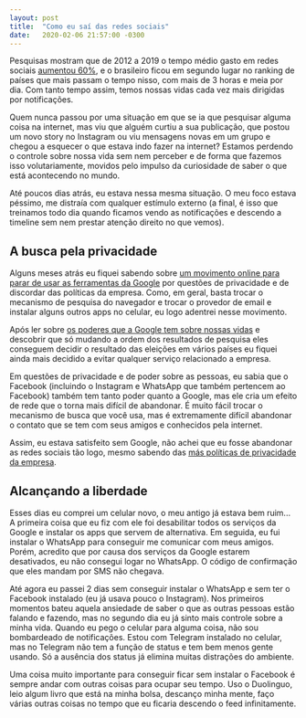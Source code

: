 ```yaml
---
layout: post
title:  "Como eu saí das redes sociais"
date:   2020-02-06 21:57:00 -0300
---
```


Pesquisas mostram que de 2012 a 2019 o tempo médio gasto em redes sociais [aumentou 60%](https://f5.folha.uol.com.br/nerdices/2019/09/brasil-e-2o-em-ranking-de-paises-que-passam-mais-tempo-em-redes-sociais.shtml), e o brasileiro ficou em segundo lugar no ranking de países que mais passam o tempo nisso, com mais de 3 horas e meia por dia. Com tanto tempo assim, temos nossas vidas cada vez mais dirigidas por notificações.

Quem nunca passou por uma situação em que se ia que pesquisar alguma coisa na internet, mas viu que alguém curtiu a sua publicação, que postou um novo story no Instagram ou viu mensagens novas em um grupo e chegou a esquecer o que estava indo fazer na internet? Estamos perdendo o controle sobre nossa vida sem nem perceber e de forma que fazemos isso volutariamente, movidos pelo impulso da curiosidade de saber o que está acontecendo no mundo.

Até poucos dias atrás, eu estava nessa mesma situação. O meu foco estava péssimo, me distraía com qualquer estímulo externo (a final, é isso que treinamos todo dia quando ficamos vendo as notificações e descendo a timeline sem nem prestar atenção direito no que vemos).

## A busca pela privacidade

Alguns meses atrás eu fiquei sabendo sobre [um movimento online para parar de usar as ferramentas da Google](https://www.reddit.com/r/degoogle/) por questões de privacidade e de discordar das políticas da empresa. Como, em geral, basta trocar o mecanismo de pesquisa do navegador e trocar o provedor de email e instalar alguns outros apps no celular, eu logo adentrei nesse movimento.

Após ler sobre [os poderes que a Google tem sobre nossas vidas](https://www.lewrockwell.com/2020/01/joseph-mercola/google-a-dictator-unlike-anything-the-world-has-ever-known/) e descobrir que só mudando a ordem dos resultados de pesquisa eles conseguem decidir o resultado das eleições em vários países eu fiquei ainda mais decidido a evitar qualquer serviço relacionado a empresa.

Em questões de privacidade e de poder sobre as pessoas, eu sabia que o Facebook (incluindo o Instagram e WhatsApp que também pertencem ao Facebook) também tem tanto poder quanto a Google, mas ele cria um efeito de rede que o torna mais difícil de abandonar. É muito fácil trocar o mecanismo de busca que você usa, mas é extremamente difícil abandonar o contato que se tem com seus amigos e conhecidos pela internet.

Assim, eu estava satisfeito sem Google, não achei que eu fosse abandonar as redes sociais tão logo, mesmo sabendo das [más políticas de privacidade da empresa](https://www.vox.com/policy-and-politics/2018/3/21/17144748/case-against-facebook).

## Alcançando a liberdade

Esses dias eu comprei um celular novo, o meu antigo já estava bem ruim... A primeira coisa que eu fiz com ele foi desabilitar todos os serviços da Google e instalar os apps que servem de alternativa. Em seguida, eu fui instalar o WhatsApp para conseguir me comunicar com meus amigos. Porém, acredito que por causa dos serviços da Google estarem desativados, eu não consegui logar no WhatsApp. O código de confirmação que eles mandam por SMS não chegava.

Até agora eu passei 2 dias sem conseguir instalar o WhatsApp e sem ter o Facebook instalado (eu já usava pouco o Instagram). Nos primeiros momentos bateu aquela ansiedade de saber o que as outras pessoas estão falando e fazendo, mas no segundo dia eu já sinto mais controle sobre a minha vida. Quando eu pego o celular para alguma coisa, não sou bombardeado de notificações. Estou com Telegram instalado no celular, mas no Telegram não tem a função de status e tem bem menos gente usando. Só a ausência dos status já elimina muitas distrações do ambiente.

Uma coisa muito importante para conseguir ficar sem instalar o Facebook é sempre andar com outras coisas para ocupar seu tempo. Uso o Duolinguo, leio algum livro que está na minha bolsa, descanço minha mente, faço várias outras coisas no tempo que eu ficaria descendo o feed infinitamente.

